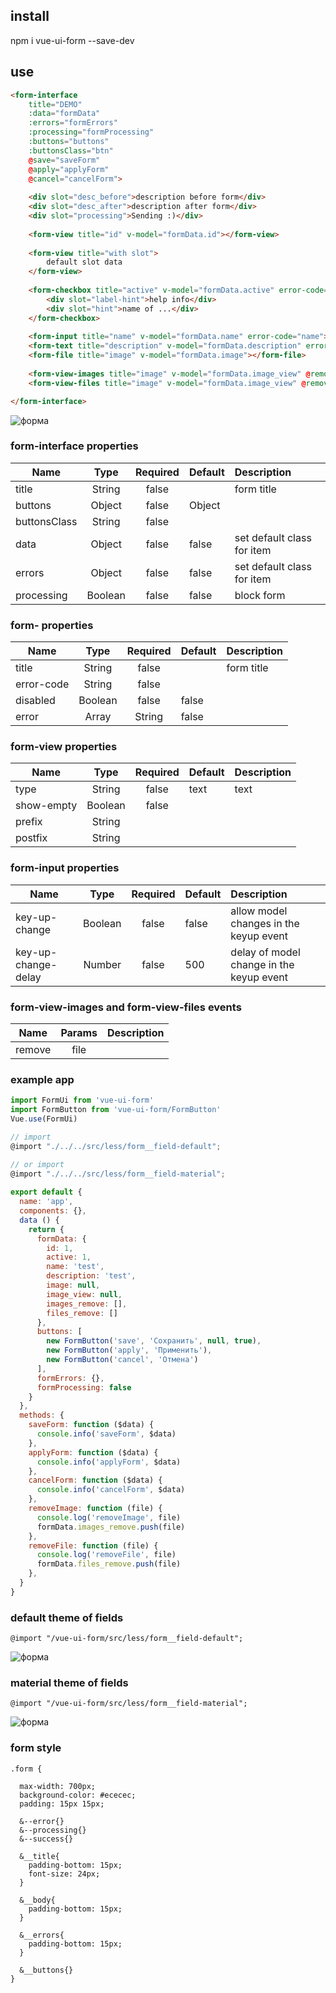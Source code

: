## install

npm i vue-ui-form --save-dev

## use

```html
<form-interface
    title="DEMO"
    :data="formData"
    :errors="formErrors"
    :processing="formProcessing"
    :buttons="buttons"
    :buttonsClass="btn"
    @save="saveForm" 
    @apply="applyForm"
    @cancel="cancelForm">
    
    <div slot="desc_before">description before form</div>
    <div slot="desc_after">description after form</div>
    <div slot="processing">Sending :)</div>
    
    <form-view title="id" v-model="formData.id"></form-view>
    
    <form-view title="with slot">
        default slot data
    </form-view>
    
    <form-checkbox title="active" v-model="formData.active" error-сode="active">
        <div slot="label-hint">help info</div>
        <div slot="hint">name of ...</div>
    </form-checkbox>
    
    <form-input title="name" v-model="formData.name" error-сode="name"></form-input>
    <form-text title="description" v-model="formData.description" error-сode="description"></form-text>
    <form-file title="image" v-model="formData.image"></form-file>
    
    <form-view-images title="image" v-model="formData.image_view" @remove="removeImage"></form-view-images>
    <form-view-files title="image" v-model="formData.image_view" @remove="removeFile"></form-view-files>

</form-interface>
```

![форма](demo/screenshot/form-demo.gif)

### form-interface properties
| Name   | Type  | Required | Default | Description |
| ------ |:-----:| :---------:| --------|:---------|
| title | String | false  |        | form title |
| buttons | Object | false  | Object |  |
| buttonsClass | String | false  |  |  |
| data | Object | false  | false | set default class for item |
| errors | Object | false  | false | set default class for item |
| processing | Boolean | false  | false | block form |

### form-<field code> properties
| Name   | Type  | Required | Default | Description |
| ------ |:-----:| :---------:| --------|:---------|
| title | String | false  |        | form title |
| error-сode | String | false  |  |  |
| disabled | Boolean | false  | false |  |
| error | Array | String | false  |  |  set error |

### form-view properties
| Name   | Type  | Required | Default | Description |
| ------ |:-----:| :---------:| --------|:---------|
| type | String | false  | text | text|boolean |
| show-empty | Boolean | false  |  |
| prefix | String |   |  |
| postfix | String |   |  |
  
### form-input properties
| Name   | Type  | Required | Default | Description |
| ------ |:-----:| :---------:| --------|:---------|
| key-up-change | Boolean | false  | false | allow model changes in the keyup event |
| key-up-change-delay | Number | false | 500 | delay of model change in the keyup event |
  
### form-view-images and form-view-files events
| Name   | Params  | Description |
| ------ |:-----:| :---------:|
| remove | file |  |


### example app

```js
import FormUi from 'vue-ui-form'
import FormButton from 'vue-ui-form/FormButton'
Vue.use(FormUi)

// import 
@import "./../../src/less/form__field-default";

// or import 
@import "./../../src/less/form__field-material";
 
export default {
  name: 'app',
  components: {},
  data () {
    return {
      formData: {
      	id: 1,
      	active: 1,
      	name: 'test',
      	description: 'test',
        image: null,
        image_view: null,
        images_remove: [],
        files_remove: []
      },
      buttons: [
        new FormButton('save', 'Сохранить', null, true),
        new FormButton('apply', 'Применить'),
        new FormButton('cancel', 'Отмена')
      ],
      formErrors: {},
      formProcessing: false
    }
  },
  methods: {
    saveForm: function ($data) {
      console.info('saveForm', $data)
    },
    applyForm: function ($data) {
      console.info('applyForm', $data)
    },
    cancelForm: function ($data) {
      console.info('cancelForm', $data)
    },
    removeImage: function (file) {
      console.log('removeImage', file)
      formData.images_remove.push(file)
    },
    removeFile: function (file) {
      console.log('removeFile', file)
      formData.files_remove.push(file)
    },
  }
}
```



### default theme of fields
```less
@import "/vue-ui-form/src/less/form__field-default";
```
![форма](demo/screenshot/theme-default.png)

### material theme of fields
```less
@import "/vue-ui-form/src/less/form__field-material";
```
![форма](demo/screenshot/theme-material.png)

### form style

```less
.form {

  max-width: 700px;
  background-color: #ececec;
  padding: 15px 15px;

  &--error{}
  &--processing{}
  &--success{}

  &__title{
    padding-bottom: 15px;
	font-size: 24px;
  }

  &__body{
    padding-bottom: 15px;
  }

  &__errors{
    padding-bottom: 15px;
  }

  &__buttons{}
}
```